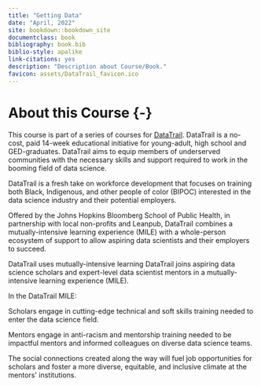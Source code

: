 ```yaml
---
title: "Getting Data"
date: "April, 2022"
site: bookdown::bookdown_site
documentclass: book
bibliography: book.bib
biblio-style: apalike
link-citations: yes
description: "Description about Course/Book."
favicon: assets/DataTrail_favicon.ico
---
```



# About this Course {-}

This course is part of a series of courses for [DataTrail](https://www.datatrail.org/). DataTrail is a no-cost, paid 14-week educational initiative for young-adult, high school and GED-graduates. DataTrail aims to equip members of underserved communities with the necessary skills and support required to work in the booming field of data science.

DataTrail is a fresh take on workforce development that focuses on training both Black, Indigenous, and other people of color (BIPOC) interested in the data science industry and their potential employers.

Offered by the Johns Hopkins Bloomberg School of Public Health, in partnership with local non-profits and Leanpub, DataTrail combines a mutually-intensive learning experience (MILE) with a whole-person ecosystem of support to allow aspiring data scientists and their employers to succeed.  

DataTrail uses mutually-intensive learning
DataTrail joins aspiring data science scholars and expert-level data scientist mentors in a mutually-intensive learning experience (MILE).  

In the DataTrail MILE:

Scholars engage in cutting-edge technical and soft skills training needed to enter the data science field.

Mentors engage in anti-racism and mentorship training needed to be impactful mentors and informed colleagues on diverse data science teams.

The social connections created along the way will fuel job opportunities for scholars and foster a more diverse, equitable, and inclusive climate at the mentors' institutions.
